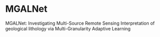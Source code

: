 # MGALNet
MGALNet: Investigating Multi-Source Remote Sensing Interpretation of geological lithology via Multi-Granularity Adaptive Learning
